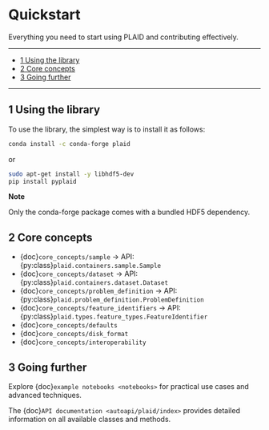 # Quickstart

Everything you need to start using PLAID and contributing effectively.

---

- [1 Using the library](#1-using-the-library)
- [2 Core concepts](#2-core-concepts)
- [3 Going further](#3-going-further)

---


## 1 Using the library

To use the library, the simplest way is to install it as follows:

```bash
conda install -c conda-forge plaid
```

or

```bash
sudo apt-get install -y libhdf5-dev
pip install pyplaid
```

**Note**

Only the conda-forge package comes with a bundled HDF5 dependency.

## 2 Core concepts

- {doc}`core_concepts/sample` → API: {py:class}`plaid.containers.sample.Sample`
- {doc}`core_concepts/dataset` → API: {py:class}`plaid.containers.dataset.Dataset`
- {doc}`core_concepts/problem_definition` → API: {py:class}`plaid.problem_definition.ProblemDefinition`
- {doc}`core_concepts/feature_identifiers` → API: {py:class}`plaid.types.feature_types.FeatureIdentifier`
- {doc}`core_concepts/defaults`
- {doc}`core_concepts/disk_format`
- {doc}`core_concepts/interoperability`

## 3 Going further

Explore {doc}`example notebooks <notebooks>` for practical use cases and advanced techniques.

The {doc}`API documentation <autoapi/plaid/index>` provides detailed information on all available classes and methods.
